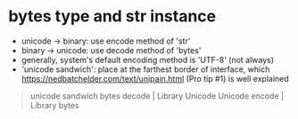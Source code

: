 # bytes type and str instance
- unicode -> binary: use encode method of 'str'
- binary -> unicode: use decode method of 'bytes'
- generally, system's default encoding method is 'UTF-8' (not always)
- 'unicode sandwich': place at the farthest border of interface, which https://nedbatchelder.com/text/unipain.html (Pro tip #1) is well explained
> unicode sandwich
        bytes
    decode | Library
        Unicode
        Unicode
    encode | Library
        bytes